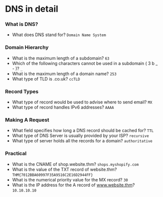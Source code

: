 # DNS in detail

### What is DNS?
- What does DNS stand for? `Domain Name System` <br />

### Domain Hierarchy
- What is the maximum length of a subdomain? `63` <br />
- Which of the following characters cannot be used in a subdomain ( 3 b _ - )? `_` <br />
- What is the maximum length of a domain name? `253` <br />
- What type of TLD is .co.uk? `ccTLD` <br />

### Record Types
- What type of record would be used to advise where to send email? `MX` <br />
- What type of record handles IPv6 addresses? `AAAA` <br />

### Making A Request
- What field specifies how long a DNS record should be cached for? `TTL` <br />
- What type of DNS Server is usually provided by your ISP? `recursive` <br />
- What type of server holds all the records for a domain? `authoritative` <br />

### Practical
- What is the CNAME of shop.website.thm? `shops.myshopify.com` <br />
- What is the value of the TXT record of website.thm? `THM{7012BBA60997F35A9516C2E16D2944FF}` <br />
- What is the numerical priority value for the MX record? `30` <br />
- What is the IP address for the A record of www.website.thm? `10.10.10.10` <br />
